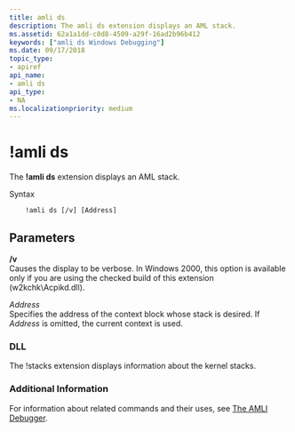 ```yaml
---
title: amli ds
description: The amli ds extension displays an AML stack.
ms.assetid: 62a1a1dd-c0d8-4509-a29f-16ad2b96b412
keywords: ["amli ds Windows Debugging"]
ms.date: 09/17/2018
topic_type:
- apiref
api_name:
- amli ds
api_type:
- NA
ms.localizationpriority: medium
---
```


# !amli ds


The **!amli ds** extension displays an AML stack.

Syntax

```dbgcmd
    !amli ds [/v] [Address] 
```

## <span id="ddk__amli_ds_dbg"></span><span id="DDK__AMLI_DS_DBG"></span>Parameters


<span id="________v______"></span><span id="________V______"></span> **/v**   
Causes the display to be verbose. In Windows 2000, this option is available only if you are using the checked build of this extension (w2kchk\\Acpikd.dll).

<span id="_______Address______"></span><span id="_______address______"></span><span id="_______ADDRESS______"></span> *Address*   
Specifies the address of the context block whose stack is desired. If *Address* is omitted, the current context is used.

### <span id="DLL"></span><span id="dll"></span>DLL

The !stacks extension displays information about the kernel stacks.

### <span id="Additional_Information"></span><span id="additional_information"></span><span id="ADDITIONAL_INFORMATION"></span>Additional Information

For information about related commands and their uses, see [The AMLI Debugger](the-amli-debugger.md).

 

 






